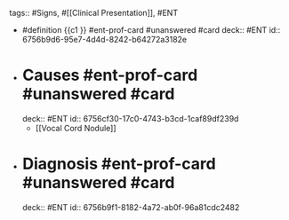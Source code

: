 tags:: #Signs, #[[Clinical Presentation]], #ENT

- #definition {{c1 }} #ent-prof-card #unanswered #card
  deck:: #ENT
  id:: 6756b9d6-95e7-4d4d-8242-b64272a3182e
- # Causes #ent-prof-card #unanswered #card
  deck:: #ENT
  id:: 6756cf30-17c0-4743-b3cd-1caf89df239d
	- [[Vocal Cord Nodule]]
- # Diagnosis #ent-prof-card #unanswered #card
  deck:: #ENT
  id:: 6756b9f1-8182-4a72-ab0f-96a81cdc2482